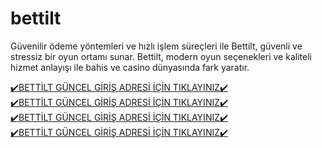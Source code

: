 # bettilt
Güvenilir ödeme yöntemleri ve hızlı işlem süreçleri ile Bettilt, güvenli ve stressiz bir oyun ortamı sunar. Bettilt, modern oyun seçenekleri ve kaliteli hizmet anlayışı ile bahis ve casino dünyasında fark yaratır.

<a href="https://wwwbettilt569.com/">✔️BETTİLT GÜNCEL GİRİŞ ADRESİ İÇİN TIKLAYINIZ✔️<a/><br>
<a href="https://wwwbettilt569.com/">✔️BETTİLT GÜNCEL GİRİŞ ADRESİ İÇİN TIKLAYINIZ✔️<a/><br>
<a href="https://wwwbettilt569.com/">✔️BETTİLT GÜNCEL GİRİŞ ADRESİ İÇİN TIKLAYINIZ✔️<a/><br>
<a href="https://wwwbettilt569.com/">✔️BETTİLT GÜNCEL GİRİŞ ADRESİ İÇİN TIKLAYINIZ✔️<a/>

